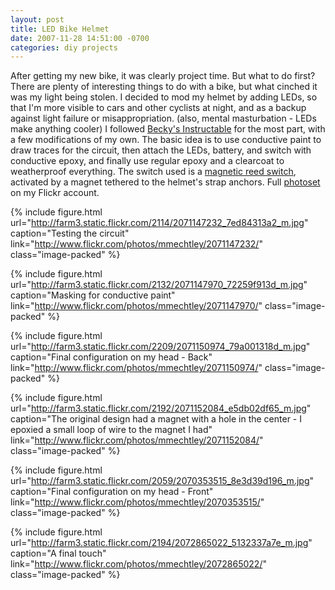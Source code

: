 ```yaml
---
layout: post
title: LED Bike Helmet
date: 2007-11-28 14:51:00 -0700
categories: diy projects
---
```


After getting my new bike, it was clearly project time. But what to do first? There are plenty of interesting things to do with a bike, but what cinched it was my light being stolen. I decided to mod my helmet by adding LEDs, so that I'm more visible to cars and other cyclists at night, and as a backup against light failure or misappropriation. (also, mental masturbation - LEDs make anything cooler) I followed [Becky's Instructable](http://www.instructables.com/id/LED-Bike-Helmet/) for the most part, with a few modifications of my own. The basic idea is to use conductive paint to draw traces for the circuit, then attach the LEDs, battery, and switch with conductive epoxy, and finally use regular epoxy and a clearcoat to weatherproof everything. The switch used is a [magnetic reed switch](http://www.allelectronics.com/cgi-bin/item/RSW-14/search/SPST_N.O._REED_SWITCH_.html), activated by a magnet tethered to the helmet's strap anchors. Full [photoset](http://www.flickr.com/photos/mmechtley/sets/72157603320747043/) on my Flickr account.

{% include figure.html url="http://farm3.static.flickr.com/2114/2071147232_7ed84313a2_m.jpg" caption="Testing the circuit" link="http://www.flickr.com/photos/mmechtley/2071147232/" class="image-packed" %}

{% include figure.html url="http://farm3.static.flickr.com/2132/2071147970_72259f913d_m.jpg" caption="Masking for conductive paint" link="http://www.flickr.com/photos/mmechtley/2071147970/" class="image-packed" %}

{% include figure.html url="http://farm3.static.flickr.com/2209/2071150974_79a001318d_m.jpg" caption="Final configuration on my head - Back" link="http://www.flickr.com/photos/mmechtley/2071150974/" class="image-packed" %}

{% include figure.html url="http://farm3.static.flickr.com/2192/2071152084_e5db02df65_m.jpg" caption="The original design had a magnet with a hole in the center - I epoxied a small loop of wire to the magnet I had" link="http://www.flickr.com/photos/mmechtley/2071152084/" class="image-packed" %}

{% include figure.html url="http://farm3.static.flickr.com/2059/2070353515_8e3d39d196_m.jpg" caption="Final configuration on my head - Front" link="http://www.flickr.com/photos/mmechtley/2070353515/" class="image-packed" %}

{% include figure.html url="http://farm3.static.flickr.com/2194/2072865022_5132337a7e_m.jpg" caption="A final touch" link="http://www.flickr.com/photos/mmechtley/2072865022/" class="image-packed" %}
